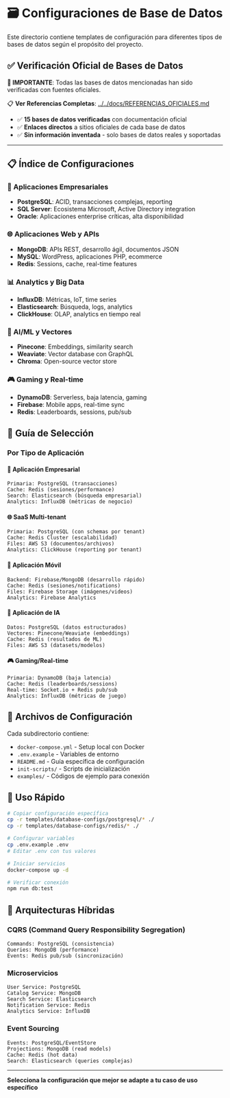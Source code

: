 # 🗃️ Configuraciones de Base de Datos

Este directorio contiene templates de configuración para diferentes tipos de bases de datos según el propósito del proyecto.

## ✅ **Verificación Oficial de Bases de Datos**

**🎯 IMPORTANTE**: Todas las bases de datos mencionadas han sido verificadas con fuentes oficiales.

📋 **Ver Referencias Completas**: [../../docs/REFERENCIAS_OFICIALES.md](../../docs/REFERENCIAS_OFICIALES.md)
- ✅ **15 bases de datos verificadas** con documentación oficial
- ✅ **Enlaces directos** a sitios oficiales de cada base de datos
- ✅ **Sin información inventada** - solo bases de datos reales y soportadas

---

## 📋 **Índice de Configuraciones**

### **🏢 Aplicaciones Empresariales**
- **PostgreSQL**: ACID, transacciones complejas, reporting
- **SQL Server**: Ecosistema Microsoft, Active Directory integration
- **Oracle**: Aplicaciones enterprise críticas, alta disponibilidad

### **🌐 Aplicaciones Web y APIs**
- **MongoDB**: APIs REST, desarrollo ágil, documentos JSON
- **MySQL**: WordPress, aplicaciones PHP, ecommerce
- **Redis**: Sessions, cache, real-time features

### **📊 Analytics y Big Data**
- **InfluxDB**: Métricas, IoT, time series
- **Elasticsearch**: Búsqueda, logs, analytics
- **ClickHouse**: OLAP, analytics en tiempo real

### **🤖 AI/ML y Vectores**
- **Pinecone**: Embeddings, similarity search
- **Weaviate**: Vector database con GraphQL
- **Chroma**: Open-source vector store

### **🎮 Gaming y Real-time**
- **DynamoDB**: Serverless, baja latencia, gaming
- **Firebase**: Mobile apps, real-time sync
- **Redis**: Leaderboards, sessions, pub/sub

## 🎯 **Guía de Selección**

### **Por Tipo de Aplicación**

#### **💼 Aplicación Empresarial**
```
Primaria: PostgreSQL (transacciones)
Cache: Redis (sesiones/performance)
Search: Elasticsearch (búsqueda empresarial)
Analytics: InfluxDB (métricas de negocio)
```

#### **🌐 SaaS Multi-tenant**
```
Primaria: PostgreSQL (con schemas por tenant)
Cache: Redis Cluster (escalabilidad)
Files: AWS S3 (documentos/archivos)
Analytics: ClickHouse (reporting por tenant)
```

#### **📱 Aplicación Móvil**
```
Backend: Firebase/MongoDB (desarrollo rápido)
Cache: Redis (sesiones/notifications)
Files: Firebase Storage (imágenes/videos)
Analytics: Firebase Analytics
```

#### **🤖 Aplicación de IA**
```
Datos: PostgreSQL (datos estructurados)
Vectores: Pinecone/Weaviate (embeddings)
Cache: Redis (resultados de ML)
Files: AWS S3 (datasets/modelos)
```

#### **🎮 Gaming/Real-time**
```
Primaria: DynamoDB (baja latencia)
Cache: Redis (leaderboards/sessions)
Real-time: Socket.io + Redis pub/sub
Analytics: InfluxDB (métricas de juego)
```

## 📁 **Archivos de Configuración**

Cada subdirectorio contiene:
- `docker-compose.yml` - Setup local con Docker
- `.env.example` - Variables de entorno
- `README.md` - Guía específica de configuración
- `init-scripts/` - Scripts de inicialización
- `examples/` - Códigos de ejemplo para conexión

## 🚀 **Uso Rápido**

```bash
# Copiar configuración específica
cp -r templates/database-configs/postgresql/* ./
cp -r templates/database-configs/redis/* ./

# Configurar variables
cp .env.example .env
# Editar .env con tus valores

# Iniciar servicios
docker-compose up -d

# Verificar conexión
npm run db:test
```

## 🔗 **Arquitecturas Híbridas**

### **CQRS (Command Query Responsibility Segregation)**
```
Commands: PostgreSQL (consistencia)
Queries: MongoDB (performance)
Events: Redis pub/sub (sincronización)
```

### **Microservicios**
```
User Service: PostgreSQL
Catalog Service: MongoDB
Search Service: Elasticsearch
Notification Service: Redis
Analytics Service: InfluxDB
```

### **Event Sourcing**
```
Events: PostgreSQL/EventStore
Projections: MongoDB (read models)
Cache: Redis (hot data)
Search: Elasticsearch (queries complejas)
```

---

**Selecciona la configuración que mejor se adapte a tu caso de uso específico**
